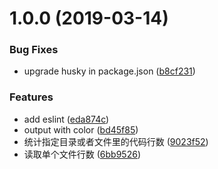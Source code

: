 # 1.0.0 (2019-03-14)


### Bug Fixes

* upgrade husky in package.json ([b8cf231](https://github.com/silenceboychen/code-rows-count/commit/b8cf231))


### Features

* add eslint ([eda874c](https://github.com/silenceboychen/code-rows-count/commit/eda874c))
* output with color ([bd45f85](https://github.com/silenceboychen/code-rows-count/commit/bd45f85))
* 统计指定目录或者文件里的代码行数 ([9023f52](https://github.com/silenceboychen/code-rows-count/commit/9023f52))
* 读取单个文件行数 ([6bb9526](https://github.com/silenceboychen/code-rows-count/commit/6bb9526))



